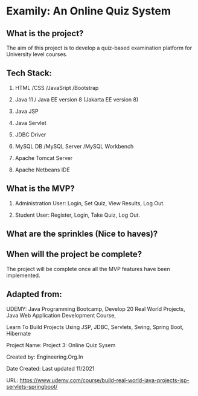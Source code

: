 # Examily: An Online Quiz System 

## What is the project? 

The aim of this project is to develop a quiz-based examination platform for University level courses.

## Tech Stack:

1. HTML /CSS /JavaSript /Bootstrap

2. Java 11 / Java EE version 8 (Jakarta EE version 8)

3. Java JSP

4. Java Servlet

5. JDBC Driver

6. MySQL DB /MySQL Server /MySQL Workbench

7. Apache Tomcat Server

8. Apache Netbeans IDE


## What is the MVP?

1. Administration User: Login, Set Quiz, View Results, Log Out.

2. Student User: Register, Login, Take Quiz, Log Out.

## What are the sprinkles (Nice to haves)? 

## When will the project be complete? 

The project will be complete once all the MVP features have been implemented.


## Adapted from:


UDEMY: Java Programming Bootcamp, Develop 20 Real World Projects, Java Web Application Development Course,

Learn To Build Projects Using JSP, JDBC, Servlets, Swing, Spring Boot, Hibernate

Project Name: Project 3: Online Quiz Sysem

Created by: Engineering.Org.In

Date Created: Last updated 11/2021

URL: https://www.udemy.com/course/build-real-world-java-projects-jsp-servlets-springboot/

